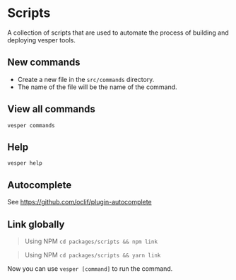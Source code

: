 # Scripts
A collection of scripts that are used to automate the process of building and deploying vesper tools.

## New commands

* Create a new file in the `src/commands` directory.
* The name of the file will be the name of the command.

## View all commands
`vesper commands`

## Help
`vesper help`

## Autocomplete
See https://github.com/oclif/plugin-autocomplete

## Link globally
> Using NPM
`cd packages/scripts && npm link`

> Using NPM
`cd packages/scripts && yarn link`

Now you can use `vesper [command]` to run the command.